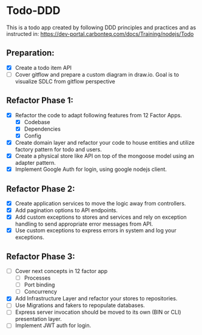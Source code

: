# Todo-DDD
This is a todo app created by following DDD principles and practices and as instructed in:
https://dev-portal.carbonteq.com/docs/Training/nodejs/Todo

Preparation:
---

- [x] Create a todo item API
- [ ] Cover gitflow and prepare a custom diagram in draw.io. Goal is to visualize SDLC from gitflow perspective

Refactor Phase 1:
--- 

- [x] Refactor the code to adapt following features from 12 Factor Apps.
    - [x] Codebase
    - [x] Dependencies
    - [x] Config
- [x] Create domain layer and refactor your code to house entities and utilize factory pattern for todo and users.
- [x] Create a physical store like API on top of the mongoose model using an adapter pattern.
- [x] Implement Google Auth for login, using google nodejs client.

Refactor Phase 2:
---

- [x] Create application services to move the logic away from controllers.
- [x] Add pagination options to API endpoints.
- [x] Add custom exceptions to stores and services and rely on exception handling to send appropriate error messages from API.
- [x] Use custom exceptions to express errors in system and log your exceptions.

Refactor Phase 3:
---

- [ ] Cover next concepts in 12 factor app
    - [ ] Processes
    - [ ] Port binding
    - [ ] Concurrency
- [X] Add Infrastructure Layer and refactor your stores to repositories.
- [ ] Use Migrations and fakers to repopulate databases.
- [ ] Express server invocation should be moved to its own (BIN or CLI) presentation layer.
- [ ] Implement JWT auth for login.